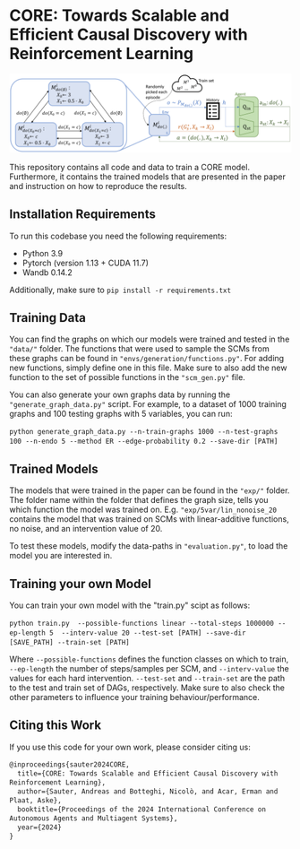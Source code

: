 # CORE: Towards Scalable and Efficient Causal Discovery with Reinforcement Learning

![](overview.png)

This repository contains all code and data to train a CORE model. Furthermore, it contains the trained models that are 
presented in the paper and instruction on how to reproduce the results.

## Installation Requirements
To run this codebase you need the following requirements:
* Python 3.9
* Pytorch (version 1.13 + CUDA 11.7)
* Wandb 0.14.2

Additionally, make sure to `pip install -r requirements.txt`

## Training Data
You can find the graphs on which our models were trained and tested in the `"data/"` folder. The functions
that were used to sample the SCMs from these graphs can be found in `"envs/generation/functions.py"`. For 
adding new functions, simply define one in this file. Make sure to also add the new function to the set 
of possible functions in the `"scm_gen.py"` file.

You can also generate your own graphs data by running the `"generate_graph_data.py"` script. For example, to 
a dataset of 1000 training graphs and 100 testing graphs with 5 variables, you can run:

`python generate_graph_data.py --n-train-graphs 1000 --n-test-graphs 100 --n-endo 5 --method ER --edge-probability 0.2 --save-dir [PATH]`

## Trained Models
The models that were trained in the paper can be found in the `"exp/"` folder. The folder name within the folder 
that defines the graph size, tells you which function the model was trained on. E.g. `"exp/5var/lin_nonoise_20` contains 
the model that was trained on SCMs with linear-additive functions, no noise, and an intervention value of 20. 

To test these models, modify the data-paths in `"evaluation.py"`, to load the model you are interested in.

## Training your own Model
You can train your own model with the "train.py" scipt as follows:

`python train.py  --possible-functions linear --total-steps 1000000 --ep-length 5  --interv-value 20 --test-set [PATH] --save-dir [SAVE_PATH] --train-set [PATH]`

Where `--possible-functions` defines the function classes on which to train, `--ep-length` the number of steps/samples 
per SCM, and `--interv-value` the values for each hard intervention. `--test-set` and `--train-set` are the path to the
test and train set of DAGs, respectively. Make sure to also check the other parameters to influence your training 
behaviour/performance.

## Citing this Work
If you use this code for your own work, please consider citing us:

````
@inproceedings{sauter2024CORE,
  title={CORE: Towards Scalable and Efficient Causal Discovery with Reinforcement Learning},
  author={Sauter, Andreas and Botteghi, Nicolò, and Acar, Erman and Plaat, Aske},
  booktitle={Proceedings of the 2024 International Conference on Autonomous Agents and Multiagent Systems},
  year={2024}
}
````
